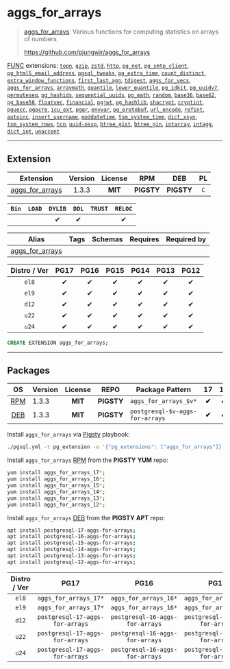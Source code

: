 # aggs_for_arrays


> [aggs_for_arrays](https://github.com/pjungwir/aggs_for_arrays): Various functions for computing statistics on arrays of numbers
>
> https://github.com/pjungwir/aggs_for_arrays





[FUNC](/func) extensions: [`topn`](/topn), [`gzip`](/gzip), [`zstd`](/zstd), [`http`](/http), [`pg_net`](/pg_net), [`pg_smtp_client`](/pg_smtp_client), [`pg_html5_email_address`](/pg_html5_email_address), [`pgsql_tweaks`](/pgsql_tweaks), [`pg_extra_time`](/pg_extra_time), [`count_distinct`](/count_distinct), [`extra_window_functions`](/extra_window_functions), [`first_last_agg`](/first_last_agg), [`tdigest`](/tdigest), [`aggs_for_vecs`](/aggs_for_vecs), [`aggs_for_arrays`](/aggs_for_arrays), [`arraymath`](/arraymath), [`quantile`](/quantile), [`lower_quantile`](/lower_quantile), [`pg_idkit`](/pg_idkit), [`pg_uuidv7`](/pg_uuidv7), [`permuteseq`](/permuteseq), [`pg_hashids`](/pg_hashids), [`sequential_uuids`](/sequential_uuids), [`pg_math`](/pg_math), [`random`](/random), [`base36`](/base36), [`base62`](/base62), [`pg_base58`](/pg_base58), [`floatvec`](/floatvec), [`financial`](/financial), [`pgjwt`](/pgjwt), [`pg_hashlib`](/pg_hashlib), [`shacrypt`](/shacrypt), [`cryptint`](/cryptint), [`pguecc`](/pguecc), [`pgpcre`](/pgpcre), [`icu_ext`](/icu_ext), [`pgqr`](/pgqr), [`envvar`](/envvar), [`pg_protobuf`](/pg_protobuf), [`url_encode`](/url_encode), [`refint`](/refint), [`autoinc`](/autoinc), [`insert_username`](/insert_username), [`moddatetime`](/moddatetime), [`tsm_system_time`](/tsm_system_time), [`dict_xsyn`](/dict_xsyn), [`tsm_system_rows`](/tsm_system_rows), [`tcn`](/tcn), [`uuid-ossp`](/uuid-ossp), [`btree_gist`](/btree_gist), [`btree_gin`](/btree_gin), [`intarray`](/intarray), [`intagg`](/intagg), [`dict_int`](/dict_int), [`unaccent`](/unaccent)


-------
## Extension


| Extension | Version | License | RPM | DEB | PL |
|-----------|:-------:|:-------:|:---:|:---:|:--:|
| [aggs_for_arrays](https://github.com/pjungwir/aggs_for_arrays) | 1.3.3 | **<span class="tcblue">MIT</span>** | **<span class="tcwarn">PIGSTY</span>** | **<span class="tcwarn">PIGSTY</span>** | `C` |



| `Bin` | `LOAD` | `DYLIB` | `DDL` | `TRUST` | `RELOC` |
|:-----:|:------:|:-------:|:-----:|:-------:|:-------:|
|  |  | <span class="tcblue">✔</span> | <span class="tcblue">✔</span> |  | <span class="tcblue">✔</span> |



| Alias | Tags | Schemas | Requires | Required by |
|-------|------|---------|----------|-------------|
| [aggs_for_arrays](/aggs_for_arrays) |  |  |  |  |



| Distro / Ver | PG17 | PG16 | PG15 | PG14 | PG13 | PG12 |
|:------------:|:----:|:----:|:----:|:----:|:----:|:----:|
| `el8` | <span class="tcblue">✔</span> | <span class="tcblue">✔</span> | <span class="tcblue">✔</span> | <span class="tcblue">✔</span> | <span class="tcblue">✔</span> | <span class="tcblue">✔</span> |
| `el9` | <span class="tcblue">✔</span> | <span class="tcblue">✔</span> | <span class="tcblue">✔</span> | <span class="tcblue">✔</span> | <span class="tcblue">✔</span> | <span class="tcblue">✔</span> |
| `d12` | <span class="tcblue">✔</span> | <span class="tcblue">✔</span> | <span class="tcblue">✔</span> | <span class="tcblue">✔</span> | <span class="tcblue">✔</span> | <span class="tcblue">✔</span> |
| `u22` | <span class="tcblue">✔</span> | <span class="tcblue">✔</span> | <span class="tcblue">✔</span> | <span class="tcblue">✔</span> | <span class="tcblue">✔</span> | <span class="tcblue">✔</span> |
| `u24` | <span class="tcblue">✔</span> | <span class="tcblue">✔</span> | <span class="tcblue">✔</span> | <span class="tcblue">✔</span> | <span class="tcblue">✔</span> | <span class="tcblue">✔</span> |





```sql
CREATE EXTENSION aggs_for_arrays;
```

-----------


## Packages


| OS | Version | License | REPO | Package Pattern | 17 | 16 | 15 | 14 | 13 | 12 | Dependency |
|:--:|---------|:-------:|:----:|-----------------|:--:|:--:|:--:|:--:|:--:|:--:|------------|
| [RPM](/rpm) | 1.3.3 | **<span class="tcblue">MIT</span>** | **<span class="tcwarn">PIGSTY</span>** | `aggs_for_arrays_$v*` | **<span class="tcwarn">✔</span>** | **<span class="tcwarn">✔</span>** | **<span class="tcwarn">✔</span>** | **<span class="tcwarn">✔</span>** | **<span class="tcwarn">✔</span>** | **<span class="tcwarn">✔</span>** |  |
| [DEB](/deb) | 1.3.3 | **<span class="tcblue">MIT</span>** | **<span class="tcwarn">PIGSTY</span>** | `postgresql-$v-aggs-for-arrays` | **<span class="tcwarn">✔</span>** | **<span class="tcwarn">✔</span>** | **<span class="tcwarn">✔</span>** | **<span class="tcwarn">✔</span>** | **<span class="tcwarn">✔</span>** | **<span class="tcwarn">✔</span>** |  |



Install `aggs_for_arrays` via [Pigsty](https://pigsty.io/docs/pgext/usage/install/) playbook:

```bash
./pgsql.yml -t pg_extension -e '{"pg_extensions": ["aggs_for_arrays"]}'
```


Install `aggs_for_arrays` [RPM](/rpm) from the **<span class="tcwarn">PIGSTY</span>** **YUM** repo:

```bash
yum install aggs_for_arrays_17*;
yum install aggs_for_arrays_16*;
yum install aggs_for_arrays_15*;
yum install aggs_for_arrays_14*;
yum install aggs_for_arrays_13*;
yum install aggs_for_arrays_12*;
```


Install `aggs_for_arrays` [DEB](/deb) from the **<span class="tcwarn">PIGSTY</span>** **APT** repo:

```bash
apt install postgresql-17-aggs-for-arrays;
apt install postgresql-16-aggs-for-arrays;
apt install postgresql-15-aggs-for-arrays;
apt install postgresql-14-aggs-for-arrays;
apt install postgresql-13-aggs-for-arrays;
apt install postgresql-12-aggs-for-arrays;
```




| Distro / Ver | PG17 | PG16 | PG15 | PG14 | PG13 | PG12 |
|:------------:|:----:|:----:|:----:|:----:|:----:|:----:|
| `el8` | `aggs_for_arrays_17*` | `aggs_for_arrays_16*` | `aggs_for_arrays_15*` | `aggs_for_arrays_14*` | `aggs_for_arrays_13*` | `aggs_for_arrays_12*` |
| `el9` | `aggs_for_arrays_17*` | `aggs_for_arrays_16*` | `aggs_for_arrays_15*` | `aggs_for_arrays_14*` | `aggs_for_arrays_13*` | `aggs_for_arrays_12*` |
| `d12` | `postgresql-17-aggs-for-arrays` | `postgresql-16-aggs-for-arrays` | `postgresql-15-aggs-for-arrays` | `postgresql-14-aggs-for-arrays` | `postgresql-13-aggs-for-arrays` | `postgresql-12-aggs-for-arrays` |
| `u22` | `postgresql-17-aggs-for-arrays` | `postgresql-16-aggs-for-arrays` | `postgresql-15-aggs-for-arrays` | `postgresql-14-aggs-for-arrays` | `postgresql-13-aggs-for-arrays` | `postgresql-12-aggs-for-arrays` |
| `u24` | `postgresql-17-aggs-for-arrays` | `postgresql-16-aggs-for-arrays` | `postgresql-15-aggs-for-arrays` | `postgresql-14-aggs-for-arrays` | `postgresql-13-aggs-for-arrays` | `postgresql-12-aggs-for-arrays` |





